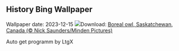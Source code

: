 ## History Bing Wallpaper
Wallpaper date: 2023-12-15
![](https://www.bing.com/th?id=OHR.BorealOwl_EN-GB5088919623_UHD.jpg&w=1000)Download: [Boreal owl, Saskatchewan, Canada (© Nick Saunders/Minden Pictures)](https://www.bing.com/th?id=OHR.BorealOwl_EN-GB5088919623_UHD.jpg)

Auto get programm by LtgX

